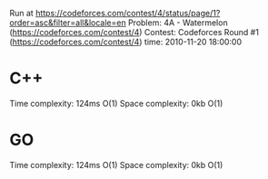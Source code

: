 Run at https://codeforces.com/contest/4/status/page/1?order=asc&filter=all&locale=en
Problem: 4A - Watermelon (https://codeforces.com/contest/4)
Contest: Codeforces Round #1 (https://codeforces.com/contest/4)
time: 2010-11-20 18:00:00

# C++
  Time complexity: 124ms O(1)
  Space complexity: 0kb O(1)

# GO
  Time complexity: 124ms O(1)
  Space complexity: 0kb O(1)
